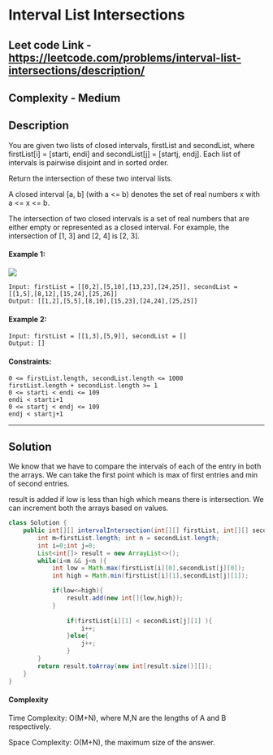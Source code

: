 # Interval List Intersections

## Leet code Link - https://leetcode.com/problems/interval-list-intersections/description/

## Complexity - Medium

## Description
You are given two lists of closed intervals, firstList and secondList, where firstList[i] = [starti, endi] and secondList[j] = [startj, endj]. Each list of intervals is pairwise disjoint and in sorted order.

Return the intersection of these two interval lists.

A closed interval [a, b] (with a <= b) denotes the set of real numbers x with a <= x <= b.

The intersection of two closed intervals is a set of real numbers that are either empty or represented as a closed interval. For example, the intersection of [1, 3] and [2, 4] is [2, 3].

 

#### Example 1:

<img src="https://assets.leetcode.com/uploads/2019/01/30/interval1.png" />

```
Input: firstList = [[0,2],[5,10],[13,23],[24,25]], secondList = [[1,5],[8,12],[15,24],[25,26]]
Output: [[1,2],[5,5],[8,10],[15,23],[24,24],[25,25]]
```
#### Example 2:
```
Input: firstList = [[1,3],[5,9]], secondList = []
Output: []
 ```

#### Constraints:
```
0 <= firstList.length, secondList.length <= 1000
firstList.length + secondList.length >= 1
0 <= starti < endi <= 109
endi < starti+1
0 <= startj < endj <= 109
endj < startj+1
```

---
## Solution
We know that we have to compare the intervals of each of the entry in both the arrays. We can take the first point which is max of first entries and min of second entries.

result is added if low is less than high which means there is intersection. We can increment both the arrays based on values.

```java
class Solution {
    public int[][] intervalIntersection(int[][] firstList, int[][] secondList) {
        int m=firstList.length; int n = secondList.length;
        int i=0;int j=0;
        List<int[]> result = new ArrayList<>();
        while(i<m && j<n ){
            int low = Math.max(firstList[i][0],secondList[j][0]);
            int high = Math.min(firstList[i][1],secondList[j][1]);

            if(low<=high){
                result.add(new int[]{low,high});
            }
            
                if(firstList[i][1] < secondList[j][1] ){
                    i++;
                }else{
                    j++;
                }
        }
        return result.toArray(new int[result.size()][]);
    }
}
```

#### Complexity 
Time Complexity: O(M+N), where M,N are the lengths of A and B respectively.

Space Complexity: O(M+N), the maximum size of the answer.
